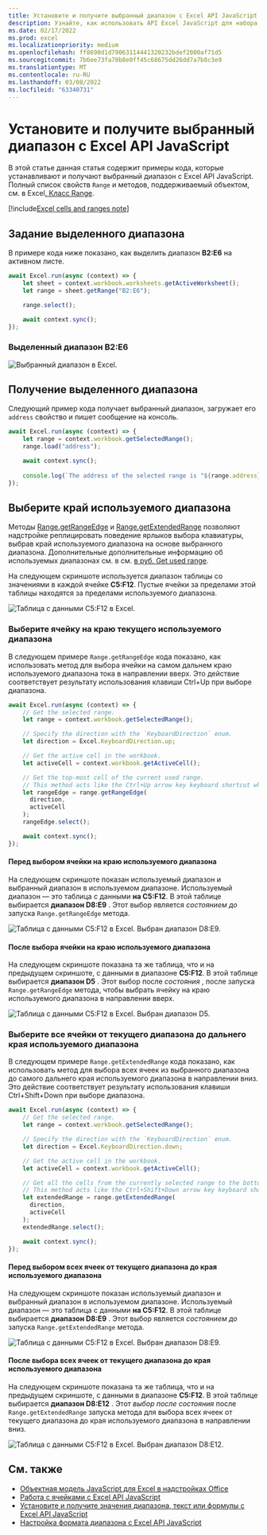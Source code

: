```yaml
---
title: Установите и получите выбранный диапазон с Excel API JavaScript
description: Узнайте, как использовать API Excel JavaScript для набора и получения выбранного диапазона с Excel API JavaScript.
ms.date: 02/17/2022
ms.prod: excel
ms.localizationpriority: medium
ms.openlocfilehash: ff8690d1d79063114441320232bdef2000af71d5
ms.sourcegitcommit: 7b6ee73fa70b8e0ff45c68675dd26dd7a7b8c3e9
ms.translationtype: MT
ms.contentlocale: ru-RU
ms.lasthandoff: 03/08/2022
ms.locfileid: "63340731"
---
```

# <a name="set-and-get-the-selected-range-using-the-excel-javascript-api"></a>Установите и получите выбранный диапазон с Excel API JavaScript

В этой статье данная статья содержит примеры кода, которые устанавливают и получают выбранный диапазон с Excel API JavaScript. Полный список свойств `Range` и методов, поддерживаемый объектом, см. в Excel[. Класс Range](/javascript/api/excel/excel.range).

[!include[Excel cells and ranges note](../includes/note-excel-cells-and-ranges.md)]

## <a name="set-the-selected-range"></a>Задание выделенного диапазона

В примере кода ниже показано, как выделить диапазон **B2:E6** на активном листе.

```js
await Excel.run(async (context) => {
    let sheet = context.workbook.worksheets.getActiveWorksheet();
    let range = sheet.getRange("B2:E6");

    range.select();

    await context.sync();
});
```

### <a name="selected-range-b2e6"></a>Выделенный диапазон B2:E6

![Выбранный диапазон в Excel.](../images/excel-ranges-set-selection.png)

## <a name="get-the-selected-range"></a>Получение выделенного диапазона

Следующий пример кода получает выбранный диапазон, загружает его `address` свойство и пишет сообщение на консоль.

```js
await Excel.run(async (context) => {
    let range = context.workbook.getSelectedRange();
    range.load("address");

    await context.sync();
    
    console.log(`The address of the selected range is "${range.address}"`);
});
```

## <a name="select-the-edge-of-a-used-range"></a>Выберите край используемого диапазона

Методы [Range.getRangeEdge](/javascript/api/excel/excel.range#excel-excel-range-getrangeedge-member(1)) и [Range.getExtendedRange](/javascript/api/excel/excel.range#excel-excel-range-getextendedrange-member(1)) позволяют надстройке реплицировать поведение ярлыков выбора клавиатуры, выбрав край используемого диапазона на основе выбранного диапазона. Дополнительные дополнительные информацию об используемых диапазонах см. в см. [в руб. Get used range](excel-add-ins-ranges-get.md#get-used-range).

На следующем скриншоте используется диапазон таблицы со значениями в каждой ячейке **C5:F12**. Пустые ячейки за пределами этой таблицы находятся за пределами используемого диапазона.

![Таблица с данными C5:F12 в Excel.](../images/excel-ranges-used-range.png)

### <a name="select-the-cell-at-the-edge-of-the-current-used-range"></a>Выберите ячейку на краю текущего используемого диапазона

В следующем примере `Range.getRangeEdge` кода показано, как использовать метод для выбора ячейки на самом дальнем краю используемого диапазона тока в направлении вверх. Это действие соответствует результату использования клавиши Ctrl+Up при выборе диапазона.

```js
await Excel.run(async (context) => {
    // Get the selected range.
    let range = context.workbook.getSelectedRange();

    // Specify the direction with the `KeyboardDirection` enum.
    let direction = Excel.KeyboardDirection.up;

    // Get the active cell in the workbook.
    let activeCell = context.workbook.getActiveCell();

    // Get the top-most cell of the current used range.
    // This method acts like the Ctrl+Up arrow key keyboard shortcut while a range is selected.
    let rangeEdge = range.getRangeEdge(
      direction,
      activeCell
    );
    rangeEdge.select();

    await context.sync();
});
```

#### <a name="before-selecting-the-cell-at-the-edge-of-the-used-range"></a>Перед выбором ячейки на краю используемого диапазона

На следующем скриншоте показан используемый диапазон и выбранный диапазон в используемом диапазоне. Используемый диапазон — это таблица с данными **на C5:F12**. В этой таблице выбирается **диапазон D8:E9** . Этот выбор является *состоянием до* запуска `Range.getRangeEdge` метода.

![Таблица с данными C5:F12 в Excel. Выбран диапазон D8:E9.](../images/excel-ranges-used-range-d8-e9.png)

#### <a name="after-selecting-the-cell-at-the-edge-of-the-used-range"></a>После выбора ячейки на краю используемого диапазона

На следующем скриншоте показана та же таблица, что и на предыдущем скриншоте, с данными в диапазоне **C5:F12**. В этой таблице выбирается **диапазон D5** . Этот выбор после *состояния* , после запуска `Range.getRangeEdge` метода, чтобы выбрать ячейку на краю используемого диапазона в направлении вверх.

![Таблица с данными C5:F12 в Excel. Выбран диапазон D5.](../images/excel-ranges-used-range-d5.png)

### <a name="select-all-cells-from-current-range-to-furthest-edge-of-used-range"></a>Выберите все ячейки от текущего диапазона до дальнего края используемого диапазона

В следующем примере `Range.getExtendedRange` кода показано, как использовать метод для выбора всех ячеек из выбранного диапазона до самого дальнего края используемого диапазона в направлении вниз. Это действие соответствует результату использования клавиши Ctrl+Shift+Down при выборе диапазона.

```js
await Excel.run(async (context) => {
    // Get the selected range.
    let range = context.workbook.getSelectedRange();

    // Specify the direction with the `KeyboardDirection` enum.
    let direction = Excel.KeyboardDirection.down;

    // Get the active cell in the workbook.
    let activeCell = context.workbook.getActiveCell();

    // Get all the cells from the currently selected range to the bottom-most edge of the used range.
    // This method acts like the Ctrl+Shift+Down arrow key keyboard shortcut while a range is selected.
    let extendedRange = range.getExtendedRange(
      direction,
      activeCell
    );
    extendedRange.select();

    await context.sync();
});
```

#### <a name="before-selecting-all-the-cells-from-the-current-range-to-the-edge-of-the-used-range"></a>Перед выбором всех ячеек от текущего диапазона до края используемого диапазона

На следующем скриншоте показан используемый диапазон и выбранный диапазон в используемом диапазоне. Используемый диапазон — это таблица с данными **на C5:F12**. В этой таблице выбирается **диапазон D8:E9** . Этот выбор является *состоянием до* запуска `Range.getExtendedRange` метода.

![Таблица с данными C5:F12 в Excel. Выбран диапазон D8:E9.](../images/excel-ranges-used-range-d8-e9.png)

#### <a name="after-selecting-all-the-cells-from-the-current-range-to-the-edge-of-the-used-range"></a>После выбора всех ячеек от текущего диапазона до края используемого диапазона

На следующем скриншоте показана та же таблица, что и на предыдущем скриншоте, с данными в диапазоне **C5:F12**. В этой таблице выбирается **диапазон D8:E12** . Этот *выбор после состояния* после `Range.getExtendedRange` запуска метода для выбора всех ячеек от текущего диапазона до края используемого диапазона в направлении вниз.

![Таблица с данными C5:F12 в Excel. Выбран диапазон D8:E12.](../images/excel-ranges-used-range-d8-e12.png)

## <a name="see-also"></a>См. также

- [Объектная модель JavaScript для Excel в надстройках Office](excel-add-ins-core-concepts.md)
- [Работа с ячейками с Excel API JavaScript](excel-add-ins-cells.md)
- [Установите и получите значения диапазона, текст или формулы с Excel API JavaScript](excel-add-ins-ranges-set-get-values.md)
- [Настройка формата диапазона с Excel API JavaScript](excel-add-ins-ranges-set-format.md)

